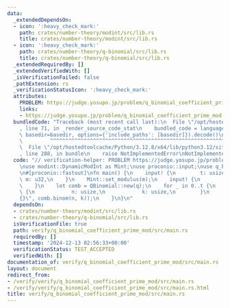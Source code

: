 ```yaml
---
data:
  _extendedDependsOn:
  - icon: ':heavy_check_mark:'
    path: crates/number-theory/modint/src/lib.rs
    title: crates/number-theory/modint/src/lib.rs
  - icon: ':heavy_check_mark:'
    path: crates/number-theory/q-binomial/src/lib.rs
    title: crates/number-theory/q-binomial/src/lib.rs
  _extendedRequiredBy: []
  _extendedVerifiedWith: []
  _isVerificationFailed: false
  _pathExtension: rs
  _verificationStatusIcon: ':heavy_check_mark:'
  attributes:
    PROBLEM: https://judge.yosupo.jp/problem/q_binomial_coefficient_prime_mod
    links:
    - https://judge.yosupo.jp/problem/q_binomial_coefficient_prime_mod
  bundledCode: "Traceback (most recent call last):\n  File \"/opt/hostedtoolcache/Python/3.12.8/x64/lib/python3.12/site-packages/onlinejudge_verify/documentation/build.py\"\
    , line 71, in _render_source_code_stat\n    bundled_code = language.bundle(stat.path,\
    \ basedir=basedir, options={'include_paths': [basedir]}).decode()\n          \
    \         ^^^^^^^^^^^^^^^^^^^^^^^^^^^^^^^^^^^^^^^^^^^^^^^^^^^^^^^^^^^^^^^^^^^^^^^^^^^^^^^^^\n\
    \  File \"/opt/hostedtoolcache/Python/3.12.8/x64/lib/python3.12/site-packages/onlinejudge_verify/languages/rust.py\"\
    , line 288, in bundle\n    raise NotImplementedError\nNotImplementedError\n"
  code: "// verification-helper: PROBLEM https://judge.yosupo.jp/problem/q_binomial_coefficient_prime_mod\n\
    \nuse modint::DynamicModInt as Mint;\nuse proconio::input;\nuse q_binomial::QBinomial;\n\
    \n#[proconio::fastout]\nfn main() {\n    input! {\n        t: usize,\n       \
    \ m: u32,\n    }\n    Mint::set_modulus(m);\n    input! {\n        q: Mint,\n\
    \    }\n    let comb = QBinomial::new(q);\n    for _ in 0..t {\n        input!\
    \ {\n            n: usize,\n            k: usize,\n        }\n        println!(\"\
    {}\", comb.binom(n, k));\n    }\n}\n"
  dependsOn:
  - crates/number-theory/modint/src/lib.rs
  - crates/number-theory/q-binomial/src/lib.rs
  isVerificationFile: true
  path: verify/q_binomial_coefficient_prime_mod/src/main.rs
  requiredBy: []
  timestamp: '2024-12-13 02:56:33+00:00'
  verificationStatus: TEST_ACCEPTED
  verifiedWith: []
documentation_of: verify/q_binomial_coefficient_prime_mod/src/main.rs
layout: document
redirect_from:
- /verify/verify/q_binomial_coefficient_prime_mod/src/main.rs
- /verify/verify/q_binomial_coefficient_prime_mod/src/main.rs.html
title: verify/q_binomial_coefficient_prime_mod/src/main.rs
---
```

